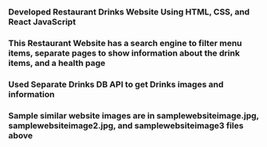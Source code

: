 ### Developed Restaurant Drinks Website Using HTML, CSS, and React JavaScript ###
### This Restaurant Website has a search engine to filter menu items, separate pages to show information about the drink items, and a health page ###
### Used Separate Drinks DB API to get Drinks images and information ###
### Sample similar website images are in samplewebsiteimage.jpg, samplewebsiteimage2.jpg, and samplewebsiteimage3 files above ###

